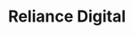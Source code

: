---
title: "Reliance Digital"
url: /bangalore/reliance-digital-thanisandra-main-road/
shop: electronics
---